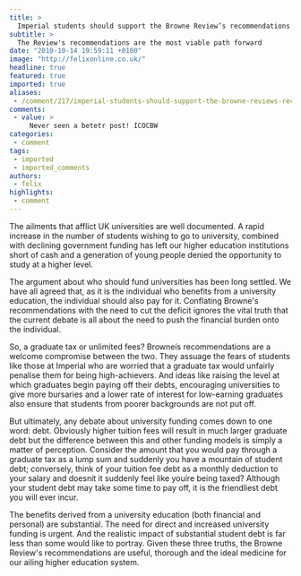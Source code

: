 ```yaml
---
title: >
  Imperial students should support the Browne Review’s recommendations
subtitle: >
  The Review's recommendations are the most viable path forward
date: "2010-10-14 19:59:11 +0100"
image: "http://felixonline.co.uk/"
headline: true
featured: true
imported: true
aliases:
 - /comment/217/imperial-students-should-support-the-browne-reviews-recommendations
comments:
 - value: >
     Never seen a betetr post! ICOCBW
categories:
 - comment
tags:
 - imported
 - imported_comments
authors:
 - felix
highlights:
 - comment
---
```


The ailments that afflict UK universities are well documented. A rapid increase in the number of students wishing to go to university, combined with declining government funding has left our higher education institutions short of cash and a generation of young people denied the opportunity to study at a higher level.

The argument about who should fund universities has been long settled. We have all agreed that, as it is the individual who benefits from a university education, the individual should also pay for it. Conflating Browne's recommendations with the need to cut the deficit ignores the vital truth that the current debate is all about the need to push the financial burden onto the individual.

So, a graduate tax or unlimited fees? Browneís recommendations are a welcome compromise between the two. They assuage the fears of students like those at Imperial who are worried that a graduate tax would unfairly penalise them for being high-achievers. And ideas like raising the level at which graduates begin paying off their debts, encouraging universities to give more bursaries and a lower rate of interest for low-earning graduates also ensure that students from poorer backgrounds are not put off.

But ultimately, any debate about university funding comes down to one word: debt. Obviously higher tuition fees will result in much larger graduate debt but the difference between this and other funding models is simply a matter of perception. Consider the amount that you would pay through a graduate tax as a lump sum and suddenly you have a mountain of student debt; conversely, think of your tuition fee debt as a monthly deduction to your salary and doesnít it suddenly feel like youíre being taxed? Although your student debt may take some time to pay off, it is the friendliest debt you will ever incur.

The benefits derived from a university education (both financial and personal) are substantial. The need for direct and increased university funding is urgent. And the realistic impact of substantial student debt is far less than some would like to portray. Given these three truths, the Browne Review's recommendations are useful, thorough and the ideal medicine for our ailing higher education system.
